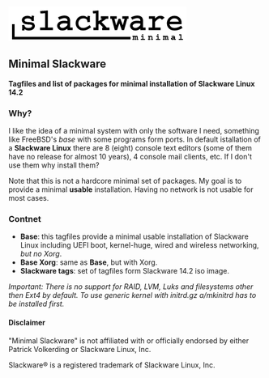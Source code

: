 ![Minimal Slackware logo](/mix/slackware_minimal.png "Minimal Slackware logo")

## Minimal Slackware 

**Tagfiles and list of packages for minimal installation of Slackware Linux 14.2**

### Why?
I like the idea of a minimal system with only the software I need, something like FreeBSD's *base* with some programs form ports. In default istallation of a **Slackware Linux** there are 8 (eight) console text editors (some of them have no release for almost 10 years), 4 console mail clients, etc. If I don't use them why install them?

Note that this is not a hardcore minimal set of packages. My goal is to provide a minimal **usable** installation. Having no network is not usable for most cases. 

### Contnet
+ **Base**: this tagfiles provide a minimal usable installation of Slackware Linux including UEFI boot, kernel-huge, wired and wireless networking, *but no Xorg*. 
+ **Base Xorg**: same as **Base**, but with Xorg.
+ **Slackware tags**: set of tagfiles form Slackware 14.2 iso image.

*Important: There is no support for RAID, LVM, Luks and filesystems other then Ext4 by default. To use generic kernel with initrd.gz a/mkinitrd has to be installed first.*

#### Disclaimer

"Minimal Slackware" is not affiliated with or officially endorsed by either Patrick Volkerding or Slackware Linux, Inc.

Slackware® is a registered trademark of Slackware Linux, Inc.
